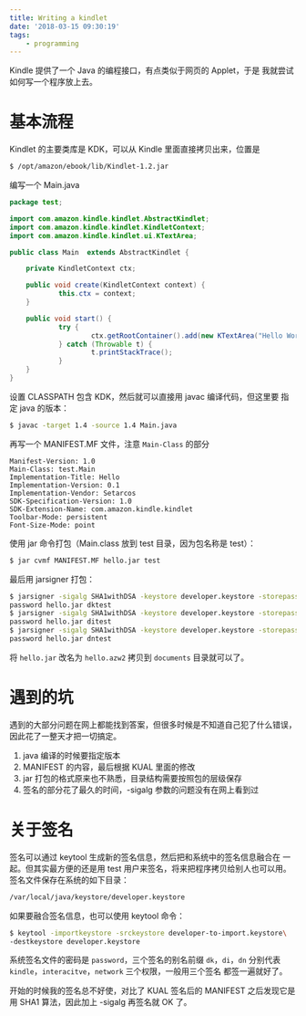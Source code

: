 ```yaml
---
title: Writing a kindlet
date: '2018-03-15 09:30:19'
tags:
    - programming
---
```


Kindle 提供了一个 Java 的编程接口，有点类似于网页的 Applet，于是
我就尝试如何写一个程序放上去。

<!--more-->

# 基本流程

Kindlet 的主要类库是 KDK，可以从 Kindle 里面直接拷贝出来，位置是

```bash
$ /opt/amazon/ebook/lib/Kindlet-1.2.jar
```

编写一个 Main.java

```java
package test;

import com.amazon.kindle.kindlet.AbstractKindlet;
import com.amazon.kindle.kindlet.KindletContext;
import com.amazon.kindle.kindlet.ui.KTextArea;

public class Main  extends AbstractKindlet {

    private KindletContext ctx;

    public void create(KindletContext context) {
            this.ctx = context;
    }

    public void start() {
            try {
                    ctx.getRootContainer().add(new KTextArea("Hello World!"));
            } catch (Throwable t) {
                    t.printStackTrace();
            }
    }
}
```

设置 CLASSPATH 包含 KDK，然后就可以直接用 javac 编译代码，但这里要
指定 java 的版本：

```bash
$ javac -target 1.4 -source 1.4 Main.java
```

再写一个 MANIFEST.MF 文件，注意 `Main-Class` 的部分

```text
Manifest-Version: 1.0
Main-Class: test.Main
Implementation-Title: Hello
Implementation-Version: 0.1
Implementation-Vendor: Setarcos
SDK-Specification-Version: 1.0
SDK-Extension-Name: com.amazon.kindle.kindlet
Toolbar-Mode: persistent
Font-Size-Mode: point
```

使用 jar 命令打包（Main.class 放到 test 目录，因为包名称是 test）：

```bash
$ jar cvmf MANIFEST.MF hello.jar test
```

最后用 jarsigner 打包：

```bash
$ jarsigner -sigalg SHA1withDSA -keystore developer.keystore -storepass \
password hello.jar dktest
$ jarsigner -sigalg SHA1withDSA -keystore developer.keystore -storepass \
password hello.jar ditest
$ jarsigner -sigalg SHA1withDSA -keystore developer.keystore -storepass \
password hello.jar dntest
```

将 `hello.jar` 改名为 `hello.azw2` 拷贝到 `documents` 目录就可以了。

# 遇到的坑

遇到的大部分问题在网上都能找到答案，但很多时候是不知道自己犯了什么错误，
因此花了一整天才把一切搞定。

1. java 编译的时候要指定版本
2. MANIFEST 的内容，最后根据 KUAL 里面的修改
3. jar 打包的格式原来也不熟悉，目录结构需要按照包的层级保存
4. 签名的部分花了最久的时间，-sigalg 参数的问题没有在网上看到过

# 关于签名

签名可以通过 keytool 生成新的签名信息，然后把和系统中的签名信息融合在
一起。但其实最方便的还是用 test 用户来签名，将来把程序拷贝给别人也可以用。
签名文件保存在系统的如下目录：

```bash
/var/local/java/keystore/developer.keystore
```

如果要融合签名信息，也可以使用 keytool 命令：

```bash
$ keytool -importkeystore -srckeystore developer-to-import.keystore\
-destkeystore developer.keystore
```

系统签名文件的密码是 `password`，三个签名的别名前缀 `dk`，`di`，`dn`
分别代表 `kindle`，`interacitve`，`network` 三个权限，一般用三个签名
都签一遍就好了。

开始的时候我的签名总不好使，对比了 KUAL 签名后的 MANIFEST 之后发现它是
用 SHA1 算法，因此加上 -sigalg 再签名就 OK 了。

